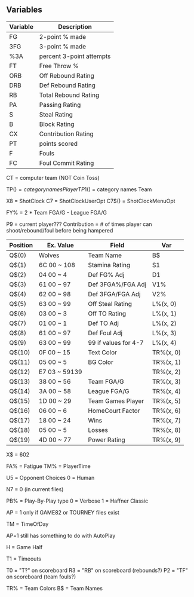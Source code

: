 ## Variables ##

|Variable	|Description			|
|---------------|-------------------------------|
|FG		|2-point % made			|
|3FG		|3-point % made			|
|%3A		|percent 3-point attempts	|
|FT		|Free Throw %			|
|ORB		|Off Rebound Rating		|
|DRB		|Def Rebound Rating		|
|RB		|Total Rebound Rating		|
|PA		|Passing Rating			|
|S		|Steal Rating			|
|B		|Block Rating			|
|CX		|Contribution Rating 		|
|PT 		|points scored			|
|F 		|Fouls				|
|FC		|Foul Commit Rating		|

CT = computer team
(NOT Coin Toss)

TP$() = category names Player
TP1$() = category names Team

X8 = ShotClock
C7 = ShotClockUserOpt
C7$() = ShotClockMenuOpt

FY% = 2 * Team FGA/G - League FGA/G

P9 = current player???
Contribution = # of times player can shoot/rebound/foul before being hampered

|Position	| Ex. Value	|Field			|Var		|
|---------------|---------------|-----------------------|---------------|
|Q$(0)		|Wolves		|Team Name		|B$		|
|Q$(1)		|6C 00	~ 108 	|Stamina Rating		|S1		|
|Q$(2)		|04 00 	~ 4	|Def FG% Adj		|D1		|
|Q$(3)		|61 00 	~ 97	|Def 3FGA%/FGA Adj	|V1%		|
|Q$(4)		|62 00 	~ 98	|Def 3FGA/FGA Adj	|V2%		|
|Q$(5)		|63 00 	~ 99	|Off Steal Rating	|L%(x, 0)	|
|Q$(6)		|03 00 	~ 3	|Off TO Rating		|L%(x, 1)	|
|Q$(7)		|01 00 	~ 1	|Def TO Adj		|L%(x, 2)	|
|Q$(8)		|61 00 	~ 97	|Def Foul Adj		|L%(x, 3)	|
|Q$(9)		|63 00 	~ 99	|99 if values for 4-7	|L%(x, 4)	|
|Q$(10)		|0F 00 	~ 15	|Text Color		|TR%(x, 0)	|
|Q$(11)		|05 00 	~ 5	|BG Color		|TR%(x, 1)	|
|Q$(12)		|E7 03 	~ 59139	|			|TR%(x, 2)	|
|Q$(13)		|38 00 	~ 56	|Team FGA/G		|TR%(x, 3)	|
|Q$(14)		|3A 00 	~ 58	|League FGA/G		|TR%(x, 4)	|
|Q$(15)		|1D 00 	~ 29	|Team Games Player	|TR%(x, 5)	|
|Q$(16)		|06 00 	~ 6	|HomeCourt Factor	|TR%(x, 6)	|
|Q$(17)		|18 00 	~ 24	|Wins			|TR%(x, 7)	|
|Q$(18)		|05 00	~ 5	|Losses			|TR%(x, 8)	|
|Q$(19)		|4D 00	~ 77	|Power Rating		|TR%(x, 9)	|

X$ = 602
	
FA% = Fatigue
TM% = PlayerTime

U5 = Opponent Choices
0 = Human

N7 = 0 (in current files)

PB% = Play-By-Play type
	0 = Verbose
	1 = Haffner Classic

AP = 1
only if GAME82 or TOURNEY files exist

TM = TimeOfDay

AP=1 still has something to do with AutoPlay

H = Game Half

T1 = Timeouts

T0 = "T?" on scoreboard
R3 = "RB" on scoreboard (rebounds?)
P2 = "TF" on scoreboard (team fouls?)

TR% = Team Colors
B$ = Team Names
